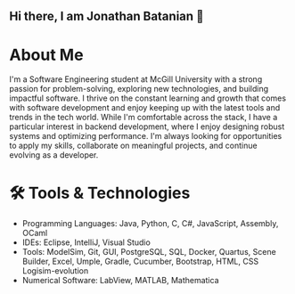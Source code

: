 ## Hi there, I am Jonathan Batanian 👋
# About Me 

I'm a Software Engineering student at McGill University with a strong passion for problem-solving, exploring new technologies, and building impactful software. I thrive on the constant learning and growth that comes with software development and enjoy keeping up with the latest tools and trends in the tech world.
While I'm comfortable across the stack, I have a particular interest in backend development, where I enjoy designing robust systems and optimizing performance. I'm always looking for opportunities to apply my skills, collaborate on meaningful projects, and continue evolving as a developer.

# 🛠️ Tools & Technologies 
- Programming Languages: Java, Python, C, C#, JavaScript, Assembly, OCaml
- IDEs: Eclipse, IntelliJ, Visual Studio
- Tools: ModelSim, Git, GUI, PostgreSQL, SQL, Docker, Quartus, Scene Builder, Excel, Umple, Gradle, Cucumber, Bootstrap, HTML, CSS Logisim-evolution
- Numerical Software: LabView, MATLAB, Mathematica


<!--

**jOBT0/jOBT0** is a ✨ _special_ ✨ repository because its `README.md` (this file) appears on your GitHub profile.

Here are some ideas to get you started:

- 🔭 I’m currently working on ...
- 🌱 I’m currently learning ...
- 👯 I’m looking to collaborate on ...
- 🤔 I’m looking for help with ...
- 💬 Ask me about ...
- 📫 How to     reach me: ...
-  Pronouns: ...😄
- ⚡ Fun fact: ...
-->
